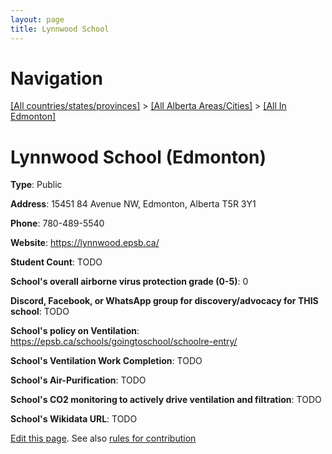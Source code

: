 ```yaml
---
layout: page
title: Lynnwood School
---
```

# Navigation

[[All countries/states/provinces]](../../..) > [[All Alberta Areas/Cities]](../..) > [[All In Edmonton]](..)

# Lynnwood School (Edmonton)

**Type**: Public

**Address**: 15451 84 Avenue NW, Edmonton, Alberta T5R 3Y1

**Phone**: 780-489-5540

**Website**: <https://lynnwood.epsb.ca/>

**Student Count**: TODO

**School's overall airborne virus protection grade (0-5)**: 0

**Discord, Facebook, or WhatsApp group for discovery/advocacy for THIS school**: TODO

**School's policy on Ventilation**: <https://epsb.ca/schools/goingtoschool/schoolre-entry/>

**School's Ventilation Work Completion**: TODO

**School's Air-Purification**: TODO

**School's CO2 monitoring to actively drive ventilation and filtration**: TODO

**School's Wikidata URL**: TODO


[Edit this page](https://github.com/ventilate-schools/AB/edit/main/./Edmonton/Lynnwood_School.md). See also [rules for contribution](../../../contribution-rules/)